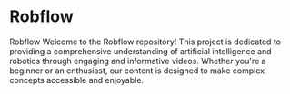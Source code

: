 # Robflow
Robflow Welcome to the Robflow repository! This project is dedicated to providing a comprehensive understanding of artificial intelligence and robotics through engaging and informative videos. Whether you're a beginner or an enthusiast, our content is designed to make complex concepts accessible and enjoyable.
